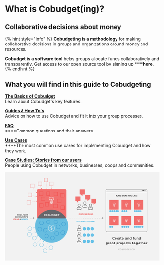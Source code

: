 # What is Cobudget\(ing\)?

## **Collaborative decisions about money**

{% hint style="info" %}
**Cobudgeting is a methodology** for making collaborative decisions in groups and organizations around money and resources.

**Cobudget is a software tool** helps groups allocate funds collaboratively and transparently. Get access to our open source tool by signing up ****[**here**](http://cobudget.co).
{% endhint %}

## What you will find in this guide to Cobudgeting

[**The Basics of Cobudget**](cobudget-basics.md)  
Learn about Cobudget's key features.

[**Guides & How To's**    
](guides-and-how-to/)Advice on how to use Cobudget and fit it into your group processes.

[**FAQ**](faq.md)  
****Common questions and their answers.

[**Use Cases**](guides-and-how-to/cobudget-use-cases.md)  
****The most common use cases for implementing Cobudget and how they work.

[**Case Studies: Stories from our users**](case-studies/)  
People using Cobudget in networks, businesses, coops and communities.

![](.gitbook/assets/unnamed-3.png)



